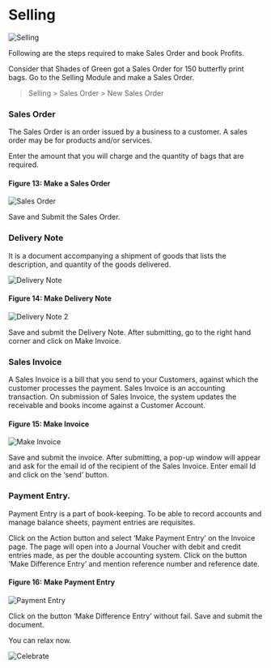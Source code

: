 # Selling

![Selling](/assets/frappe_io/images/erpnext/m-t-s-selling-2.jpg)


Following are the steps required to make Sales Order and book Profits.

Consider that Shades of Green got a Sales Order for 150 butterfly print bags. Go to the Selling Module and make a Sales Order. 

> Selling > Sales Order > New Sales Order

### Sales Order

The Sales Order is an order issued by a business to a customer. A sales order may be for products and/or services. 

Enter the amount that you will charge and the quantity of bags that are required.

#### Figure 13: Make a Sales Order

![Sales Order](/assets/frappe_io/images/erpnext/m-t-s-sales-order.png)

Save and Submit the Sales Order.

### Delivery Note

It is a document accompanying a shipment of goods that lists the description, and quantity of the goods delivered.

![Delivery Note](/assets/frappe_io/images/erpnext/m-t-s-delivery-note-2.jpg)

#### Figure 14: Make Delivery Note

![Delivery Note 2](/assets/frappe_io/images/erpnext/m-t-s-delivery-note.png)

Save and submit the Delivery Note. After submitting, go to the right hand corner and click on Make Invoice.

### Sales Invoice

A Sales Invoice is a bill that you send to your Customers, against which the customer processes the payment. Sales Invoice is an accounting transaction. On submission of Sales Invoice,  the system updates the receivable and books income against a Customer Account.

#### Figure 15: Make Invoice

![Make Invoice](/assets/frappe_io/images/erpnext/m-t-s-sales-invoice.png)

Save and submit the invoice. After submitting, a pop-up window will appear and ask for the email id of the recipient of the Sales Invoice. Enter email Id and click on the ‘send’ button.

### Payment Entry.

Payment Entry is a part of book-keeping. To be able to record accounts and manage balance sheets, payment entries are requisites.

Click on the Action button and select ‘Make Payment Entry’ on the Invoice page. The page will open into a Journal Voucher with debit and credit entries made, as per the double accounting system. Click on the button ‘Make Difference Entry’ and mention reference number and reference date.

#### Figure 16: Make Payment Entry

![Payment Entry](/assets/frappe_io/images/erpnext/m-t-s-payment-entry.png)

Click on the button ‘Make Difference Entry’ without fail. Save and submit the document.

You can relax now.

![Celebrate](/assets/frappe_io/images/erpnext/celebrate-1.jpg)
